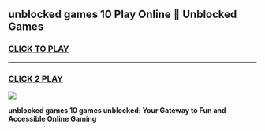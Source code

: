 
## unblocked games 10 Play Online 👋 Unblocked Games
<h3>
<a href="https://premium.freeplayer.one?title=unblocked_games_10&ref=19F">CLICK TO PLAY</a></h3>
<hr>

<h3>
<a href="https://premium.freeplayer.one?title=unblocked_games_10&ref=19F">CLICK 2 PLAY</a>
  
</h3>

<a href="https://premium.freeplayer.one?title=unblocked_games_10&ref=19F"><img src="https://clearcache.store/games.png"></a>


**unblocked games 10 games unblocked: Your Gateway to Fun and Accessible Online Gaming**
